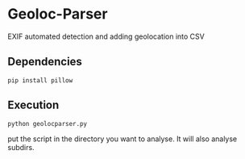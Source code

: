 # Geoloc-Parser
EXIF automated detection and adding geolocation into CSV

## Dependencies 

`pip install pillow`

## Execution

`python geolocparser.py`

put the script in the directory you want to analyse. It will also analyse subdirs.
